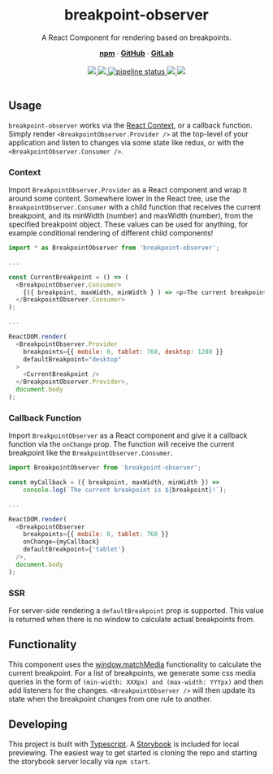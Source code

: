 <div align="center">
  <h1 align="center">breakpoint-observer</h1>
  <p>A React Component for rendering based on breakpoints.</p>
  <a href="https://www.npmjs.com/package/breakpoint-observer"><strong>npm</strong></a> ·
  <a href="https://github.com/iiroj/breakpoint-observer"><strong>GitHub</strong></a> ·
  <a href="https://gitlab.com/iiroj/breakpoint-observer"><strong>GitLab</strong></a>
  <br/>
  <br/>
  <a href="https://www.npmjs.com/package/breakpoint-observer">
    <img src="https://img.shields.io/npm/v/breakpoint-observer.svg">
  </a>
  <a href="https://github.com/iiroj/breakpoint-observer">
    <img src="https://img.shields.io/github/languages/code-size/iiroj/breakpoint-observer.svg">
  </a>
  <a href="https://gitlab.com/iiroj/breakpoint-observer/commits/master">
    <img alt="pipeline status" src="https://gitlab.com/iiroj/breakpoint-observer/badges/master/pipeline.svg" />
  </a>
  <a href="https://github.com/iiroj/breakpoint-observer/blob/master/package.json">
    <img src="https://img.shields.io/david/iiroj/breakpoint-observer.svg">
  </a>
  <a href="https://github.com/iiroj/breakpoint-observer/blob/master/package.json">
    <img src="https://img.shields.io/david/dev/iiroj/breakpoint-observer.svg">
  </a>
  <br/>
  <br/>
</div>

## Usage

`breakpoint-observer` works via the [React Context](https://reactjs.org/docs/context.html), or a callback function. Simply render `<BreakpointObserver.Provider />` at the top-level of your application and listen to changes via some state like redux, or with the `<BreakpointObserver.Consumer />`.

### Context

Import `BreakpointObserver.Provider` as a React component and wrap it around some content. Somewhere lower in the React tree, use the `BreakpointObserver.Consumer` with a child function that receives the current breakpoint, and its minWidth (number) and maxWidth (number), from the specified breakpoint object. These values can be used for anything, for example conditional rendering of different child components!

```javascript
import * as BreakpointObserver from 'breakpoint-observer';

...

const CurrentBreakpoint = () => (
  <BreakpointObserver.Consumer>
    {({ breakpoint, maxWidth, minWidth } ) => <p>The current breakpoint is {breakpoint}!</p>}
  </BreakpointObserver.Consumer>
);

...

ReactDOM.render(
  <BreakpointObserver.Provider
    breakpoints={{ mobile: 0, tablet: 768, desktop: 1280 }}
    defaultBreakpoint="desktop"
  >
    <CurrentBreakpoint />
  </BreakpointObserver.Provider>,
  document.body
);
```

### Callback Function

Import `BreakpointObserver` as a React component and give it a callback function via the `onChange` prop. The function will receive the current breakpoint like the `BreakpointObserver.Consumer`.

```javascript
import BreakpointObserver from 'breakpoint-observer';

const myCallback = ({ breakpoint, maxWidth, minWidth }) =>
    console.log(`The current breakpoint is ${breakpoint}!`);

...

ReactDOM.render(
  <BreakpointObserver
    breakpoints={{ mobile: 0, tablet: 768 }}
    onChange={myCallback}
    defaultBreakpoint={'tablet'}
  />,
  document.body
);
```

### SSR

For server-side rendering a `defaultBreakpoint` prop is supported. This value is returned when there is no window to calculate actual breakpoints from.

## Functionality

This component uses the [window.matchMedia](https://developer.mozilla.org/en-US/docs/Web/API/Window/matchMedia) functionality to calculate the current breakpoint. For a list of breakpoints, we generate some css media queries in the form of `(min-width: XXXpx) and (max-width: YYYpx)` and then add listeners for the changes. `<BreakpointObserver />` will then update its state when the breakpoint changes from one rule to another.

## Developing

This project is built with [Typescript](http://www.typescriptlang.org/). A [Storybook](http://storybook.js.org/) is included for local previewing. The easiest way to get started is cloning the repo and starting the storybook server locally via `npm start`.
